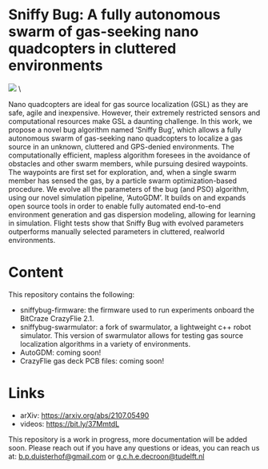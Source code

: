 # Sniffy Bug: A fully autonomous swarm of gas-seeking nano quadcopters in cluttered environments

![](figures/sniffygif.gif)
\

Nano quadcopters are ideal for gas source localization (GSL) as they are safe, agile and inexpensive. However, their
extremely restricted sensors and computational resources make
GSL a daunting challenge. In this work, we propose a novel bug
algorithm named ‘Sniffy Bug’, which allows a fully autonomous
swarm of gas-seeking nano quadcopters to localize a gas source in
an unknown, cluttered and GPS-denied environments. The computationally efficient, mapless algorithm foresees in the avoidance
of obstacles and other swarm members, while pursuing desired
waypoints. The waypoints are first set for exploration, and, when
a single swarm member has sensed the gas, by a particle swarm
optimization-based procedure. We evolve all the parameters of
the bug (and PSO) algorithm, using our novel simulation pipeline,
‘AutoGDM’. It builds on and expands open source tools in order
to enable fully automated end-to-end environment generation and
gas dispersion modeling, allowing for learning in simulation.
Flight tests show that Sniffy Bug with evolved parameters
outperforms manually selected parameters in cluttered, realworld environments. 

# Content

This repository contains the following:
- sniffybug-firmware: the firmware used to run experiments onboard the BitCraze CrazyFlie 2.1.
- sniffybug-swarmulator: a fork of swarmulator, a lightweight c++ robot simulator. This version of swarmulator allows for testing gas source localization algorithms in a variety of environments.
- AutoGDM: coming soon!
- CrazyFlie gas deck PCB files: coming soon!

# Links
- arXiv: https://arxiv.org/abs/2107.05490
- videos: https://bit.ly/37MmtdL

This repository is a work in progress, more documentation will be added soon.
Please reach out if you have any questions or ideas, you can reach us at: b.p.duisterhof@gmail.com or g.c.h.e.decroon@tudelft.nl 


